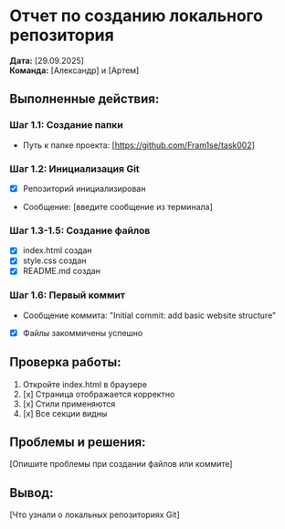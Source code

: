 # Отчет по созданию локального репозитория

**Дата:** [29.09.2025]  
**Команда:** [Александр] и [Артем]

## Выполненные действия:

### Шаг 1.1: Создание папки
- Путь к папке проекта: [https://github.com/Fram1se/task002]

### Шаг 1.2: Инициализация Git
- [x] Репозиторий инициализирован
- Сообщение: [введите сообщение из терминала]

### Шаг 1.3-1.5: Создание файлов
- [x] index.html создан
- [x] style.css создан  
- [x] README.md создан

### Шаг 1.6: Первый коммит
- Сообщение коммита: "Initial commit: add basic website structure"
- [x] Файлы закоммичены успешно

## Проверка работы:
1. Откройте index.html в браузере
2. [x] Страница отображается корректно
3. [x] Стили применяются
4. [x] Все секции видны

## Проблемы и решения:
[Опишите проблемы при создании файлов или коммите]

## Вывод:
[Что узнали о локальных репозиториях Git]